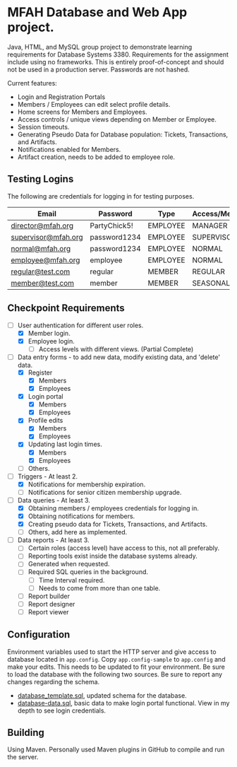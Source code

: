 # MFAH Database and Web App project.

Java, HTML, and MySQL group project to demonstrate learning requirements for Database Systems 3380. Requirements for the assignment include using no frameworks. This is entirely proof-of-concept and should not be used in a production server. Passwords are not hashed.

Current features:
- Login and Registration Portals
- Members / Employees can edit select profile details.
- Home screens for Members and Employees.
- Access controls / unique views depending on Member or Employee.
- Session timeouts.
- Generating Pseudo Data for Database population: Tickets, Transactions, and Artifacts.
- Notifications enabled for Members.
- Artifact creation, needs to be added to employee role.

## Testing Logins

The following are credentials for logging in for testing purposes.

|Email|Password|Type|Access/Membership|
|-|-|-|-|
|director@mfah.org|PartyChick5!|EMPLOYEE|MANAGER|
|supervisor@mfah.org|password1234|EMPLOYEE|SUPERVISOR|
|normal@mfah.org|password1234|EMPLOYEE|NORMAL|
|employee@mfah.org|employee|EMPLOYEE|NORMAL|
|regular@test.com|regular|MEMBER|REGULAR|
|member@test.com|member|MEMBER|SEASONAL|

## Checkpoint Requirements

- [ ] User authentication for different user roles.
    - [X] Member login.
    - [X] Employee login.
        - [ ] Access levels with different views. (Partial Complete)
- [ ] Data entry forms - to add new data, modify existing data, and 'delete' data.
    - [X] Register
        - [X] Members
        - [X] Employees
    - [X] Login portal 
        - [X] Members
        - [X] Employees
    - [X] Profile edits
        - [X] Members
        - [X] Employees 
    - [X] Updating last login times.
        - [X] Members
        - [X] Employees 
    - [ ] Others.
- [ ] Triggers - At least 2.
    - [X] Notifications for membership expiration.
    - [ ] Notifications for senior citizen membership upgrade.
- [ ] Data queries - At least 3.
    - [X] Obtaining members / employees credentials for logging in.
    - [X] Obtaining notifications for members.
    - [X] Creating pseudo data for Tickets, Transactions, and Artifacts.
    - [ ] Others, add here as implemented.
- [ ] Data reports - At least 3.
    - [ ] Certain roles (access level) have access to this, not all preferably.
    - [ ] Reporting tools exist inside the database systems already.
    - [ ] Generated when requested.
    - [ ] Required SQL queries in the background.
        - [ ] Time Interval required.
        - [ ] Needs to come from more than one table.
    - [ ] Report builder
    - [ ] Report designer
    - [ ] Report viewer

## Configuration

Environment variables used to start the HTTP server and give access to database located in `app.config`. Copy `app.config-sample` to `app.config` and make your edits. This needs to be updated to fit your environment. Be sure to load the database with the following two sources. Be sure to report any changes regarding the schema.

- [database_template.sql](https://github.com/Ohkthx/mfah-webapp-java/blob/main/database_template.sql), updated schema for the database.
- [database-data.sql](https://github.com/Ohkthx/mfah-webapp-java/blob/main/database-data.sql), basic data to make login portal functional. View in my depth to see login credentials.

## Building

Using Maven. Personally used Maven plugins in GitHub to compile and run the server.